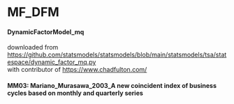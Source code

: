 # MF_DFM
#### DynamicFactorModel_mq 
downloaded from https://github.com/statsmodels/statsmodels/blob/main/statsmodels/tsa/statespace/dynamic_factor_mq.py
<br> with contributor of https://www.chadfulton.com/
#### MM03: Mariano_Murasawa_2003_A new coincident index of business cycles based on monthly and quarterly series
